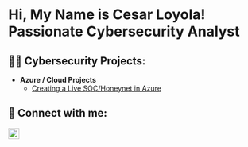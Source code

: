 <h1>Hi, My Name is Cesar Loyola! Passionate Cybersecurity Analyst</h1>

<h2>👨‍💻 Cybersecurity Projects:</h2>

- <b>Azure / Cloud Projects </b>
  - [Creating a Live SOC/Honeynet in Azure](https://github.com/Cloyola98/Azure-SOC)

<h2> 🤳 Connect with me:</h2>

[<img align="left" alt="JoshMadakor | LinkedIn" width="22px" src="https://cdn.jsdelivr.net/npm/simple-icons@v3/icons/linkedin.svg" />][linkedin]




[linkedin]: https://www.linkedin.com/in/cesar-loyola-24a351204/


